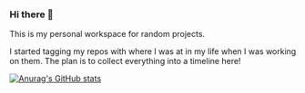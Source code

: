 ### Hi there 👋

This is my personal workspace for random projects.

I started tagging my repos with where I was at in my life when I was working on them. The plan is to collect everything into a timeline here!

[![Anurag's GitHub stats](https://github-readme-stats.vercel.app/api?username=ngynkvn&hide=stars&theme=tokyonight)](https://github.com/anuraghazra/github-readme-stats)


<!--
**ngynkvn/ngynkvn** is a ✨ _special_ ✨ repository because its `README.md` (this file) appears on your GitHub profile.

Here are some ideas to get you started:

- 🔭 I’m currently working on ...
- 🌱 I’m currently learning ...
- 👯 I’m looking to collaborate on ...
- 🤔 I’m looking for help with ...
- 💬 Ask me about ...
- 📫 How to reach me: ...
- 😄 Pronouns: ...
- ⚡ Fun fact: ...
-->
